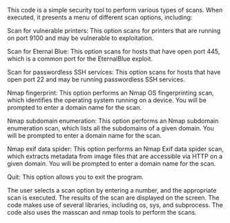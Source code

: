 This code is a simple security tool to perform various types of scans. When executed, it presents a menu of different scan options, including:

Scan for vulnerable printers:
This option scans for printers that are running on port 9100 and may be vulnerable to exploitation.

Scan for Eternal Blue:
This option scans for hosts that have open port 445, which is a common port for the EternalBlue exploit.

Scan for passwordless SSH services:
This option scans for hosts that have open port 22 and may be running passwordless SSH services.

Nmap fingerprint:
This option performs an Nmap OS fingerprinting scan, which identifies the operating system running on a device. You will be prompted to enter a domain name for the scan.

Nmap subdomain enumeration:
This option performs an Nmap subdomain enumeration scan, which lists all the subdomains of a given domain. You will be prompted to enter a domain name for the scan.

Nmap exif data spider:
This option performs an Nmap Exif data spider scan, which extracts metadata from image files that are accessible via HTTP on a given domain. You will be prompted to enter a domain name for the scan.

Quit:
This option allows you to exit the program.

The user selects a scan option by entering a number, and the appropriate scan is executed. The results of the scan are displayed on the screen. The code makes use of several libraries, including os, sys, and subprocess. The code also uses the masscan and nmap tools to perform the scans.
